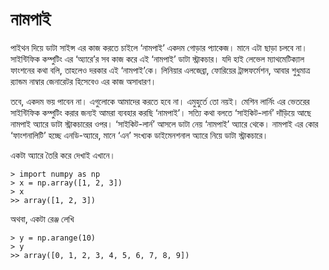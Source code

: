 # নামপাই

পাইথন দিয়ে ডাটা সাইন্স এর কাজ করতে চাইলে ‘নামপাই’ একদম গোড়ার প্যাকেজ। মানে এটা ছাড়া চলবে না। সাইন্টিফিক কম্পুটিং এর ‘অ্যারে’র সব কাজ করে এই ‘নামপাই’ ডাটা স্ট্রাকচার। যদি হাই লেভেল ম্যাথমেটিক্যাল ফাংশনের কথা বলি, তাহলেও দরকার এই ‘নামপাই’কে। লিনিয়ার এলজেব্রা, ফোরিয়ের ট্রান্সফর্মেশন, আবার শুধুমাত্র র‌্যান্ডম নাম্বার জেনারেটর হিসেবেও এর কাজ অসাধারণ।

তবে, একদম ভয় পাবেন না। এগুলোকে আমাদের করতে হবে না। এমুহুর্তে তো নয়ই। মেশিন লার্নিং এর ভেতরের সাইন্টিফিক কম্পুটিং করার জন্যই আমরা ব্যবহার করছি ‘নামপাই’। সত্যি কথা বলতে ‘সাইকিট-লার্ন’ দাঁড়িয়ে আছে নামপাই অ্যারে ডাটা স্ট্রাকচারের ওপর। ‘সাইকিট-লার্ন’ আসলে ডাটা নেয় ‘নামপাই’ অ্যারে থেকে। নামপাই এর কোর ‘ফাংশনালিটি’ হচ্ছে এনডি-অ্যারে, মানে ‘এন’ সংখ্যক ডাইমেনশনাল অ্যারে নিয়ে ডাটা স্ট্রাকচারে।

একটা অ্যারে তৈরি করে দেখাই এখানে।

```text
> import numpy as np
> x = np.array([1, 2, 3])
> x
>> array([1, 2, 3])
```

অথবা, একটা রেঞ্জ লেখি 

```text
> y = np.arange(10)  
> y
>> array([0, 1, 2, 3, 4, 5, 6, 7, 8, 9])
```



